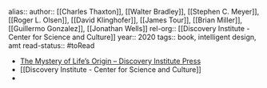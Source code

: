 alias::
author:: [[Charles Thaxton]], [[Walter Bradley]], [[Stephen C. Meyer]], [[Roger L. Olsen]], [[David Klinghofer]], [[James Tour]], [[Brian Miller]], [[Guillermo Gonzalez]], [[Jonathan Wells]]
rel-org:: [[Discovery Institute - Center for Science and Culture]]
year:: 2020
tags:: book, intelligent design, amt
read-status:: #toRead

- [The Mystery of Life’s Origin – Discovery Institute Press](https://discoveryinstitutepress.com/book/the-mystery-of-lifes-origin/)
- [[Discovery Institute - Center for Science and Culture]]
-
